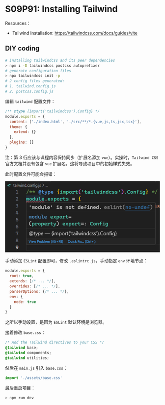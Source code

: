 # S09P91: Installing Tailwind

Resources：

- Tailwind Installation: https://tailwindcss.com/docs/guides/vite



## DIY coding

```bash
# installing tailwindcss and its peer dependencies
> npm i -D tailwindcss postcss autoprefixer
# generate configuration files
> npx tailwindcss init -p
# 2 config files generated:
# 1. tailwind.config.js
# 2. postcss.config.js
```

编辑 `tailwind` 配置文件：

```js
/** @type {import('tailwindcss').Config} */
module.exports = {
  content: ['./index.html', './src/**/*.{vue,js,ts,jsx,tsx}'],
  theme: {
    extend: {}
  },
  plugins: []
}
```

注：第 3 行应该与课程内容保持同步（扩展名添加 `vue`）。实操时，`Tailwind CSS` 官方文档并没有包含 `vue` 扩展名，这将导致项目中的初始样式失效。

此时配置文件可能会报错：

![Error: module is not defined](../assets/91-1.png)

手动添加 `ESLint` 配置即可，修改 `.eslintrc.js`，手动指定 `env` 环境节点：

```js
module.exports = {
  root: true,
  extends: [/* ... */],
  overrides: [/* ... */],
  parserOptions: {/* ... */},
  env: {
    node: true
  }
}
```

之所以手动设置，是因为 `ESLint` 默认环境是浏览器。

接着修改 `base.css`：

```css
/* Add the Tailwind directives to your CSS */
@tailwind base;
@tailwind components;
@tailwind utilities;
```

然后在 `main.js` 引入 `base.css`：

```js
import './assets/base.css'
```

最后重启项目：

```bash
> npm run dev
```

